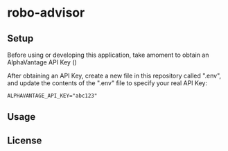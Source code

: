 # robo-advisor

## Setup 

Before using or developing this application, take amoment to obtain an AlphaVantage API Key ()

After obtaining an API Key, create a new file in this repository called ".env", and update the contents of the ".env" file to specify your real API Key: 

    ALPHAVANTAGE_API_KEY="abc123"
## Usage

## License 
